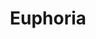 ---
ee_id: '4149'
site: '1'
type: '2'
long_id: 2012-160 Euphoria
url: 2012-160-euphoria
year: '2012'
medium: Acer laptop running Light O Rama S3 Software Suite Pro, three Light O Rama
  CTB16PC controllers, one Cosmic Color Ribbon LED Strip and controller, eight DMX512
  decoders, RGB LED strips, thirteen LED string lights, three Roman Lights Holographic
  Ropelight Palm Trees, clip-lamps with LED bulbs, extension cords, zip-ties
commission:
add_credit: Arcangel Surfware R & D team
dims: Variable
pitch: "​Christmas Light animation......."
ps:
live_url: http://www.dailymotion.com/video/x1z2ci8_arcangel-surfware-yolo-pop-up-shop-holiday-inn_creation#from=embediframe
related:
title: Euphoria
youtube:
imgs: yolo-2014-03-install-008-database-DG.jpg
subheading:
year2: '2014'
download:
add_credits:
related_code:
! '':
layout: things-i-made
---